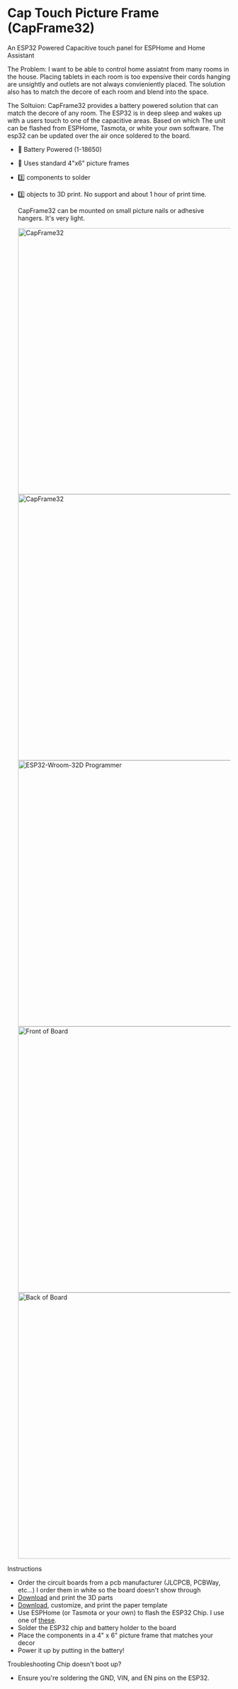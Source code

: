 # Cap Touch Picture Frame (CapFrame32)
An ESP32 Powered Capacitive touch panel for ESPHome and Home Assistant

The Problem: I want to be able to control home assiatnt from many rooms in the house. Placing tablets in each room is too expensive their cords hanging are unsightly and outlets are not always convieniently placed. The solution also has to match the decore of each room and blend into the space.

The Soltuion: CapFrame32 provides a battery powered solution that can match the decore of any room. The ESP32 is in deep sleep and wakes up with a users touch to one of the capacitive areas. Based on which  The unit can be flashed from ESPHome, Tasmota, or white your own software. The esp32 can be updated over the air once soldered to the board.

-   🔋   Battery Powered (1-18650)
-  🏪 Uses standard 4"x6" picture frames
-  3️⃣ components to solder
-  3️⃣ objects to 3D print. No support and about 1 hour of print time.

   CapFrame32 can be mounted on small picture nails or adhesive hangers. It's very light.
   
   <img src="https://i.imgur.com/jh7MDC7.jpg" alt="CapFrame32" width="600"/>
   <img src="https://imgur.com/JvT1Y4J.jpg" alt="CapFrame32" width="600"/>
   <img src="https://imgur.com/y9FOEVh.jpg" alt="ESP32-Wroom-32D Programmer" width="600"/>
   <img src="https://imgur.com/qYsWsX9.jpg" alt="Front of Board" width="600"/>
   <img src="https://imgur.com/SVfPY0e.jpg" alt="Back of Board" width="600"/>
   


Instructions
 - Order the circuit boards from a pcb manufacturer (JLCPCB, PCBWay, etc...) I order them in white so the board doesn't show through
 - [Download](https://github.com/Therefore/Cap-Touch-Picture-Frame/blob/main/Wall%20Offset%20Mounts.stl) and print the 3D parts
 - [Download](https://github.com/Therefore/Cap-Touch-Picture-Frame/blob/main/CapFrame32%20-%20Paper%20Template.pptx), customize, and print the paper template
 - Use ESPHome (or Tasmota or your own) to flash the ESP32 Chip. I use one of [these](https://i.imgur.com/y9FOEVh.jpg).
 - Solder the ESP32 chip and battery holder to the board
 - Place the components in a 4" x 6" picture frame that matches your decor
 - Power it up by putting in the battery!

Troubleshooting
 Chip doesn't boot up?
 - Ensure you're soldering the GND, VIN, and EN pins on the ESP32.


